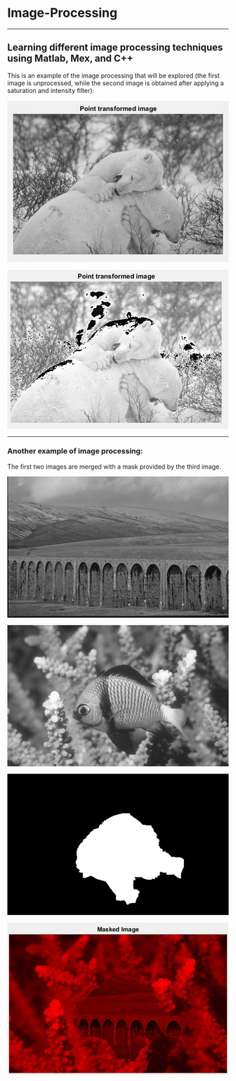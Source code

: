 # Image-Processing

- - - -

## Learning different image processing techniques using Matlab, Mex, and C++

This is an example of the image processing that will be explored (the first image is unprocessed, while the second image is obtained after applying a saturation and intensity filter):

![Alt text](https://github.com/aliomar/Image-Processing/blob/master/Point_Operations_and_Constrast_Adjustment/basic-photo.JPG "Unmodified Image")

![Alt text](https://github.com/aliomar/Image-Processing/blob/master/Point_Operations_and_Constrast_Adjustment/modified-image.JPG "Modified Image")

- - - -

### Another example of image processing: 

The first two images are merged with a mask provided by the third image.

![Alt text](https://github.com/aliomar/Image-Processing/blob/master/Point_Operations_and_Constrast_Adjustment/bridge.jpg "Unmodified Image")

![Alt text](https://github.com/aliomar/Image-Processing/blob/master/Point_Operations_and_Constrast_Adjustment/fish.jpg "Unmodified Image")

![Alt text](https://github.com/aliomar/Image-Processing/blob/master/Point_Operations_and_Constrast_Adjustment/mask.jpg "")

![Alt text](https://github.com/aliomar/Image-Processing/blob/master/Point_Operations_and_Constrast_Adjustment/Images/masked_image.JPG "")
